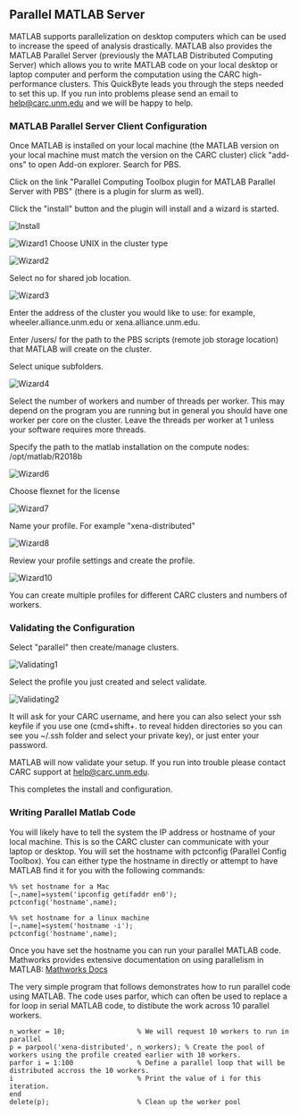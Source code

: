 ## Parallel MATLAB Server
MATLAB supports parallelization on desktop computers which can be used to increase the speed of analysis drastically. MATLAB also provides the MATLAB Parallel Server (previously the MATLAB Distributed Computing Server) which allows you to write MATLAB code on your local desktop or laptop computer and perform the computation using the CARC high-performance clusters. This QuickByte leads you through the steps needed to set this up. If you run into problems please send an email to help@carc.unm.edu and we will be happy to help.

### MATLAB Parallel Server Client Configuration

Once MATLAB is installed on your local machine (the MATLAB version on your local machine must match the version on the CARC cluster) click "add-ons" to open Add-on explorer. Search for PBS. 

Click on the link "Parallel Computing Toolbox plugin for MATLAB Parallel Server with PBS" (there is a plugin for slurm as well).

Click the "install" button and the plugin will install and a wizard is started.

![Install](https://github.com/UNM-CARC/QuickBytes/blob/parallel_matlab_server/ParallelMatlabInstall.png)

![Wizard1](https://github.com/UNM-CARC/QuickBytes/blob/parallel_matlab_server/ParallelMatlabWizard1.png)
Choose UNIX in the cluster type

![Wizard2](https://github.com/UNM-CARC/QuickBytes/blob/parallel_matlab_server/ParallelMatlabWizard2.png)

Select no for shared job location.

![Wizard3](https://github.com/UNM-CARC/QuickBytes/blob/parallel_matlab_server/ParallelMatlabWizard3.png)

Enter the address of the cluster you would like to use: for example, wheeler.alliance.unm.edu or xena.alliance.unm.edu.

Enter /users/<your username> for the path to the PBS scripts (remote job storage location) that MATLAB will create on the cluster.

Select unique subfolders.
  
![Wizard4](https://github.com/UNM-CARC/QuickBytes/blob/parallel_matlab_server/ParallelMatlabWizard4.png)

Select the number of workers and number of threads per worker. This may depend on the program you are running but in general you should have one worker per core on the cluster. Leave the threads per worker at 1 unless your software requires more threads.

Specify the path to the matlab installation on the compute nodes: /opt/matlab/R2018b

![Wizard6](https://github.com/UNM-CARC/QuickBytes/blob/parallel_matlab_server/ParallelMatlabWizard6.png)

Choose flexnet for the license

![Wizard7](https://github.com/UNM-CARC/QuickBytes/blob/parallel_matlab_server/ParallelMatlabWizard7.png)

Name your profile. For example "xena-distributed"

![Wizard8](https://github.com/UNM-CARC/QuickBytes/blob/parallel_matlab_server/ParallelMatlabWizard8.png)

Review your profile settings and create the profile.

![Wizard10](https://github.com/UNM-CARC/QuickBytes/blob/parallel_matlab_server/ParallelMatlabWizard10.png)

You can create multiple profiles for different CARC clusters and numbers of workers.

### Validating the Configuration

Select "parallel" then create/manage clusters.

![Validating1](https://github.com/UNM-CARC/QuickBytes/blob/parallel_matlab_server/ParallelMatlabValidate1.png)

Select the profile you just created and select validate.

![Validating2](https://github.com/UNM-CARC/QuickBytes/blob/parallel_matlab_server/ParallelMatlabValidate2.png)

It will ask for your CARC username, and here you can also select your ssh keyfile if you use one (cmd+shift+. to reveal hidden directories so you can see you ~/.ssh folder and select your private key), or just enter your password.

MATLAB will now validate your setup. If you run into trouble please contact CARC support at help@carc.unm.edu.

This completes the install and configuration.

### Writing Parallel Matlab Code

You will likely have to tell the system the IP address or hostname of your local machine. This is so the CARC cluster can communicate with your laptop or desktop. You will set the hostname with pctconfig (Parallel Config Toolbox). You can either type the hostname in directly or attempt to have MATLAB find it for you with the following commands:

```
%% set hostname for a Mac
[~,name]=system('ipconfig getifaddr en0');
pctconfig('hostname',name);
```

```
%% set hostname for a linux machine
[~,name]=system('hostname -i');
pctconfig('hostname',name);
```

Once you have set the hostname you can run your parallel MATLAB code. Mathworks provides extensive documentation on using parallelism in MATLAB: [Mathworks Docs](https://www.mathworks.com/help/parallel-computing/getting-started-with-parallel-computing-toolbox.html)

The very simple program that follows demonstrates how to run parallel code using MATLAB. The code uses parfor, which can often be used to replace a for loop in serial MATLAB code, to distibute the work across 10 parallel workers.

```
n_worker = 10;                  % We will request 10 workers to run in parallel
p = parpool('xena-distributed', n_workers); % Create the pool of workers using the profile created earlier with 10 workers.
parfor i = 1:100                % Define a parallel loop that will be distributed accross the 10 workers.
i                               % Print the value of i for this iteration.
end                   
delete(p);                      % Clean up the worker pool
```
